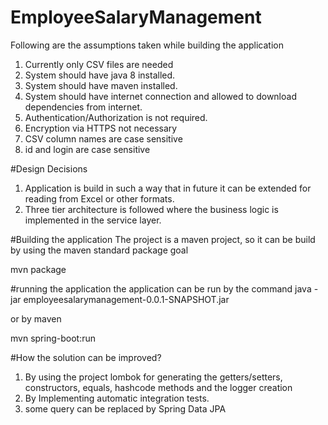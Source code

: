 # EmployeeSalaryManagement

Following are the assumptions taken while building the application
1. Currently only CSV files are needed
2. System should have java 8 installed.
3. System should have maven installed.
4. System should have internet connection and allowed to download dependencies from internet.
5. Authentication/Authorization is not required.
6. Encryption via HTTPS not necessary
7. CSV column names are case sensitive
8. id and login are case sensitive

#Design Decisions
1. Application is build in such a way that in future it can be extended for reading from Excel or other formats.
2. Three tier architecture is followed where the business logic is implemented in the service layer.

#Building the application
The project is a maven project, so it can be build by using the maven standard package goal

mvn package

#running the application
the application can be run by the command
java -jar employeesalarymanagement-0.0.1-SNAPSHOT.jar

or by maven 

mvn spring-boot:run

#How the solution can be improved?
1. By using the project lombok for generating the getters/setters, constructors, equals, hashcode methods and the logger creation
2. By Implementing automatic integration tests.
3. some query can be replaced by Spring Data JPA